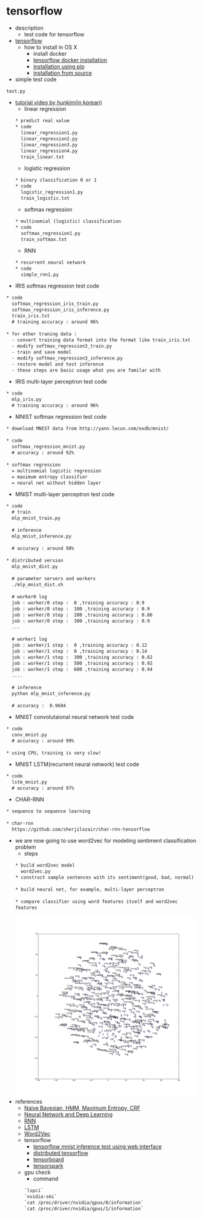 # tensorflow

- description
  - test code for tensorflow
- [tensorflow](https://www.tensorflow.org/)
  - how to install in OS X
    - install docker
    - [tensorflow docker installation](https://www.tensorflow.org/versions/r0.8/get_started/os_setup.html#docker-installation)
	- [installation using pip](https://www.tensorflow.org/versions/r0.8/get_started/os_setup.html#pip-installation)
    - [installation from source](https://www.tensorflow.org/versions/r0.8/get_started/os_setup.html#installing-from-sources)
- simple test code
```
test.py
```
- [tutorial video by hunkim(in korean)](http://hunkim.github.io/ml/)
  - linear regression
  ```
  * predict real value
  * code
    linear_regression1.py
    linear_regression2.py
    linear_regression3.py
    linear_regression4.py
    train_linear.txt
  ```
  - logistic regression
  ```
  * binary classification 0 or 1
  * code
    logistic_regression1.py
    train_logistic.txt
  ```
  - softmax regression
  ```
  * multinomial (logistic) classification
  * code
    softmax_regression1.py
    train_softmax.txt
  ```
  - RNN
  ```
  * recurrent neural network
  * code
    simple_rnn1.py  
  ```
- IRIS softmax regression test code
```
* code
  softmax_regression_iris_train.py
  softmax_regression_iris_inference.py
  train_iris.txt
  # training accuracy : around 96%

* for other traning data :
  - convert training data format into the format like train_iris.txt
  - modify softmax_regression3_train.py
  - train and save model
  - modify softmax_regression3_inference.py
  - restore model and test inference
  - these steps are basic usage what you are familar with
```
- IRIS multi-layer perceptron test code
```
* code
  mlp_iris.py
  # training accuracy : around 96%
```
- MNIST softmax regression test code
```
* download MNIST data from http://yann.lecun.com/exdb/mnist/

* code
  softmax_regression_mnist.py
  # accuracy : around 92%

* softmax regression 
  = multinomial logistic regression 
  = maximum entropy classifier
  = neural net without hidden layer
```
- MNIST multi-layer perceptron test code
```
* code
  # train
  mlp_mnist_train.py

  # inference
  mlp_mnist_inference.py

  # accuracy : around 98%

* distributed version
  mlp_mnist_dist.py

  # parameter servers and workers
  ./mlp_mnist_dist.sh

  # worker0 log
  job : worker/0 step :  0 ,training accuracy : 0.9
  job : worker/0 step :  100 ,training accuracy : 0.9
  job : worker/0 step :  200 ,training accuracy : 0.86
  job : worker/0 step :  300 ,training accuracy : 0.9
  ...

  # worker1 log
  job : worker/1 step :  0 ,training accuracy : 0.12
  job : worker/1 step :  0 ,training accuracy : 0.14
  job : worker/1 step :  300 ,training accuracy : 0.82
  job : worker/1 step :  500 ,training accuracy : 0.92
  job : worker/1 step :  600 ,training accuracy : 0.94
  ....

  # inference 
  python mlp_mnist_inference.py

  # accuracy :  0.9604
```
- MNIST convolutaional neural network test code
```
* code
  conv_mnist.py
  # accuracy : around 99%

* using CPU, training is very slow!
```
- MNIST LSTM(recurrent neural network) test code
```
* code
  lstm_mnist.py
  # accuracy : around 97%
```
- CHAR-RNN
```
* sequence to sequence learning

* char-rnn
  https://github.com/sherjilozair/char-rnn-tensorflow
```
- we are now going to use word2vec for modeling sentiment classification problem
  - steps
  ```
  * build word2vec model
    word2vec.py
  * construct sample sentences with its sentiment(good, bad, normal)

  * build neural net, for example, multi-layer perceptron

  * compare classifier using word features itself and word2vec features
  ```
  ![T-SNE sample](https://github.com/dsindex/tensorflow/blob/master/tsne.png)
- references
  - [Naive Bayesian, HMM, Maximum Entropy, CRF](https://github.com/dsindex/blog/wiki/%5Bstatistics%5D-Naive-Bayesian,-HMM,-Maximum-Entropy-Model,-CRF)
  - [Neural Network and Deep Learning](https://github.com/dsindex/blog/wiki/%5Bneural-network%5D-neural-network-and-deep-learning)
  - [RNN](http://www.wildml.com/2015/09/recurrent-neural-networks-tutorial-part-1-introduction-to-rnns/)
  - [LSTM](http://colah.github.io/posts/2015-08-Understanding-LSTMs/)
  - [Word2Vec](https://github.com/dsindex/blog/wiki/%5BWord2Vec%5D-Neural-Language-Model-and-Word2Vec)
  - tensorflow
    - [tensorflow mnist inference test using web interface](https://github.com/sugyan/tensorflow-mnist)
    - [distributed tensorflow](https://www.tensorflow.org/versions/r0.8/how_tos/distributed/index.html)
    - [tensorboard]( https://www.tensorflow.org/versions/master/how_tos/summaries_and_tensorboard/index.html)
    - [tensorspark](https://github.com/adatao/tensorspark?files=1)
  - gpu check
    - command
	```
    `lspci` 
	`nvidia-smi`
	`cat /proc/driver/nvidia/gpus/0/information`
	`cat /proc/driver/nvidia/gpus/1/information`
	```
